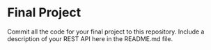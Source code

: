 # Final Project

Commit all the code for your final project to this repository. Include a description of your REST API here in the README.md file.
